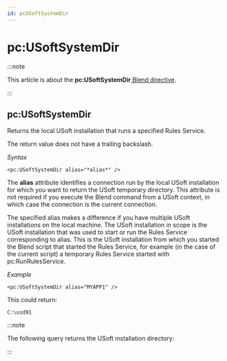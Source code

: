 ```yaml
---
id: pcUSoftSystemDir
---
```


# pc:USoftSystemDir




:::note

This article is about the **pc:USoftSystemDir**[ Blend directive](/docs/Repositories/Blend_directives).

:::

## **pc:USoftSystemDir**

Returns the local USoft installation that runs a specified Rules Service.

The return value does not have a trailing backslash.

*Syntax*

```
<pc:USoftSystemDir alias="*alias*" />
```

The **alias** attribute identifies a connection run by the local USoft installation for which you want to return the USoft temporary directory. This attribute is not required if you execute the Blend command from a USoft context, in which case the connection is the current connection.

The specified alias makes a difference if you have multiple USoft installations on the local machine. The USoft installation in scope is the USoft installation that was used to start or run the Rules Service corresponding to alias. This is the USoft installation from which you started the Blend script that started the Rules Service, for example (in the case of the current script) a temporary Rules Service started with pc:RunRulesService.

*Example*

```language-xml
<pc:USoftSystemDir alias="MYAPP1" />
```

This could return:

```
C:\usd91
```


:::note

The following query returns the USoft installation directory:

:::
